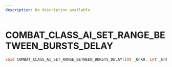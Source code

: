 ```yaml
---
description: No description available 
---
```


# COMBAT_CLASS_AI_SET_RANGE_BETWEEN_BURSTS_DELAY

```cpp
void COMBAT_CLASS_AI_SET_RANGE_BETWEEN_BURSTS_DELAY(int _Unk0, int _Unk1, int _Unk2);
```